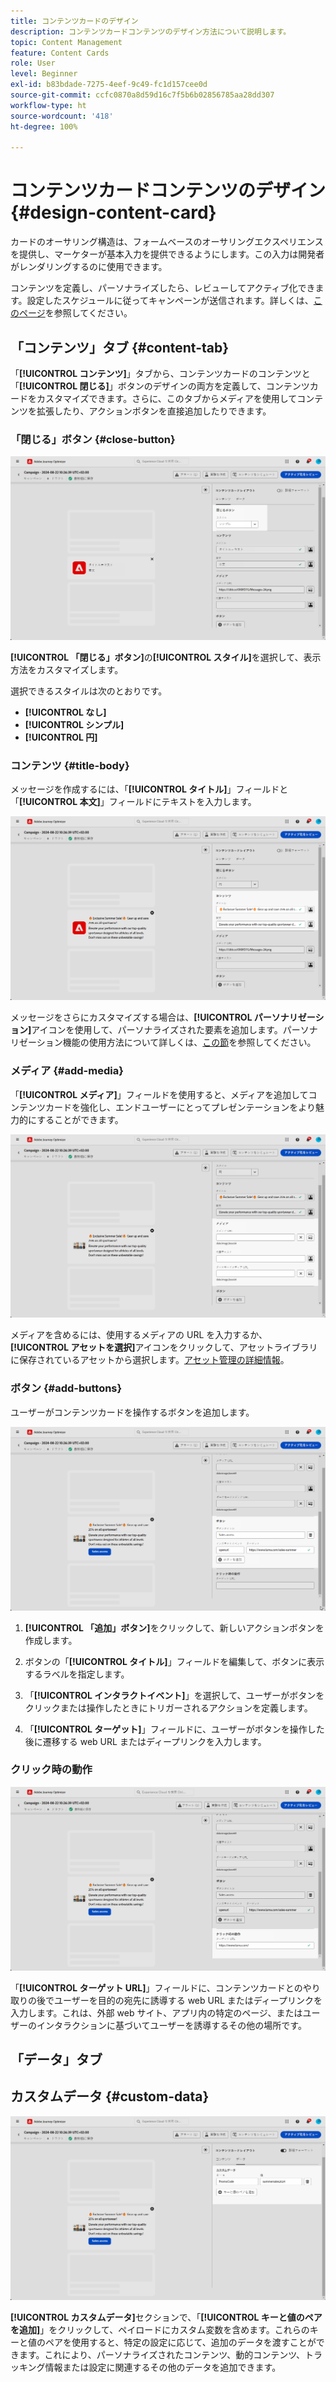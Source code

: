 ```yaml
---
title: コンテンツカードのデザイン
description: コンテンツカードコンテンツのデザイン方法について説明します。
topic: Content Management
feature: Content Cards
role: User
level: Beginner
exl-id: b83bdade-7275-4eef-9c49-fc1d157cee0d
source-git-commit: ccfc0870a8d59d16c7f5b6b02856785aa28dd307
workflow-type: ht
source-wordcount: '418'
ht-degree: 100%

---
```


# コンテンツカードコンテンツのデザイン {#design-content-card}

カードのオーサリング構造は、フォームベースのオーサリングエクスペリエンスを提供し、マーケターが基本入力を提供できるようにします。この入力は開発者がレンダリングするのに使用できます。

コンテンツを定義し、パーソナライズしたら、レビューしてアクティブ化できます。設定したスケジュールに従ってキャンペーンが送信されます。詳しくは、[このページ](../campaigns/review-activate-campaign.md)を参照してください。

## 「コンテンツ」タブ {#content-tab}

「**[!UICONTROL コンテンツ]**」タブから、コンテンツカードのコンテンツと「**[!UICONTROL 閉じる]**」ボタンのデザインの両方を定義して、コンテンツカードをカスタマイズできます。さらに、このタブからメディアを使用してコンテンツを拡張したり、アクションボタンを直接追加したりできます。

### 「閉じる」ボタン {#close-button}

![](assets/content-card-design-1.png)

**[!UICONTROL 「閉じる」ボタン]**&#x200B;の&#x200B;**[!UICONTROL スタイル]**&#x200B;を選択して、表示方法をカスタマイズします。

選択できるスタイルは次のとおりです。

* **[!UICONTROL なし]**
* **[!UICONTROL シンプル]**
* **[!UICONTROL 円]**

### コンテンツ {#title-body}

メッセージを作成するには、「**[!UICONTROL タイトル]**」フィールドと「**[!UICONTROL 本文]**」フィールドにテキストを入力します。

![](assets/content-card-design-2.png)

メッセージをさらにカスタマイズする場合は、**[!UICONTROL パーソナリゼーション]**&#x200B;アイコンを使用して、パーソナライズされた要素を追加します。パーソナリゼーション機能の使用方法について詳しくは、[この節](../personalization/personalize.md)を参照してください。

<!--
+++More options with advanced formatting

If the **[!UICONTROL Advanced formatting mode]** is switched on, you can choose for your **[!UICONTROL Header]** and **[!UICONTROL Body]**:

* the **[!UICONTROL Font]**
* the **[!UICONTROL Pt size]**
* the **[!UICONTROL Font Color]**
* the **[!UICONTROL Alignment]**
+++
-->

### メディア {#add-media}

「**[!UICONTROL メディア]**」フィールドを使用すると、メディアを追加してコンテンツカードを強化し、エンドユーザーにとってプレゼンテーションをより魅力的にすることができます。

![](assets/content-card-design-3.png)

メディアを含めるには、使用するメディアの URL を入力するか、**[!UICONTROL アセットを選択]**&#x200B;アイコンをクリックして、アセットライブラリに保存されているアセットから選択します。[アセット管理の詳細情報](../integrations/assets.md)。

<!--
+++More options with advanced formatting

If the **[!UICONTROL Advanced formatting mode]** is switched on, you can add an **[!UICONTROL Alternative text]** for screen reading applications and another asset in the **[!UICONTROL Dark Mode Media URL]** field.

+++
-->

### ボタン {#add-buttons}

ユーザーがコンテンツカードを操作するボタンを追加します。

![](assets/content-card-design-4.png)

1. **[!UICONTROL 「追加」ボタン]**&#x200B;をクリックして、新しいアクションボタンを作成します。

1. ボタンの「**[!UICONTROL タイトル]**」フィールドを編集して、ボタンに表示するラベルを指定します。

1. 「**[!UICONTROL インタラクトイベント]**」を選択して、ユーザーがボタンをクリックまたは操作したときにトリガーされるアクションを定義します。

1. 「**[!UICONTROL ターゲット]**」フィールドに、ユーザーがボタンを操作した後に遷移する web URL またはディープリンクを入力します。

<!--
+++More options with advanced formatting

If the **[!UICONTROL Advanced formatting mode]** is switched on, you can choose for your **[!UICONTROL Buttons]**:

* the **[!UICONTROL Font]**
* the **[!UICONTROL Pt size]**
* the **[!UICONTROL Font Color]**
* the **[!UICONTROL Alignment]**

+++
-->

### クリック時の動作

![](assets/content-card-design-5.png)

「**[!UICONTROL ターゲット URL]**」フィールドに、コンテンツカードとのやり取りの後でユーザーを目的の宛先に誘導する web URL またはディープリンクを入力します。これは、外部 web サイト、アプリ内の特定のページ、またはユーザーのインタラクションに基づいてユーザーを誘導するその他の場所です。

## 「データ」タブ

## カスタムデータ {#custom-data}

![](assets/content-card-design-6.png)

**[!UICONTROL カスタムデータ]**&#x200B;セクションで、「**[!UICONTROL キーと値のペアを追加]**」をクリックして、ペイロードにカスタム変数を含めます。これらのキーと値のペアを使用すると、特定の設定に応じて、追加のデータを渡すことができます。これにより、パーソナライズされたコンテンツ、動的コンテンツ、トラッキング情報または設定に関連するその他のデータを追加できます。
